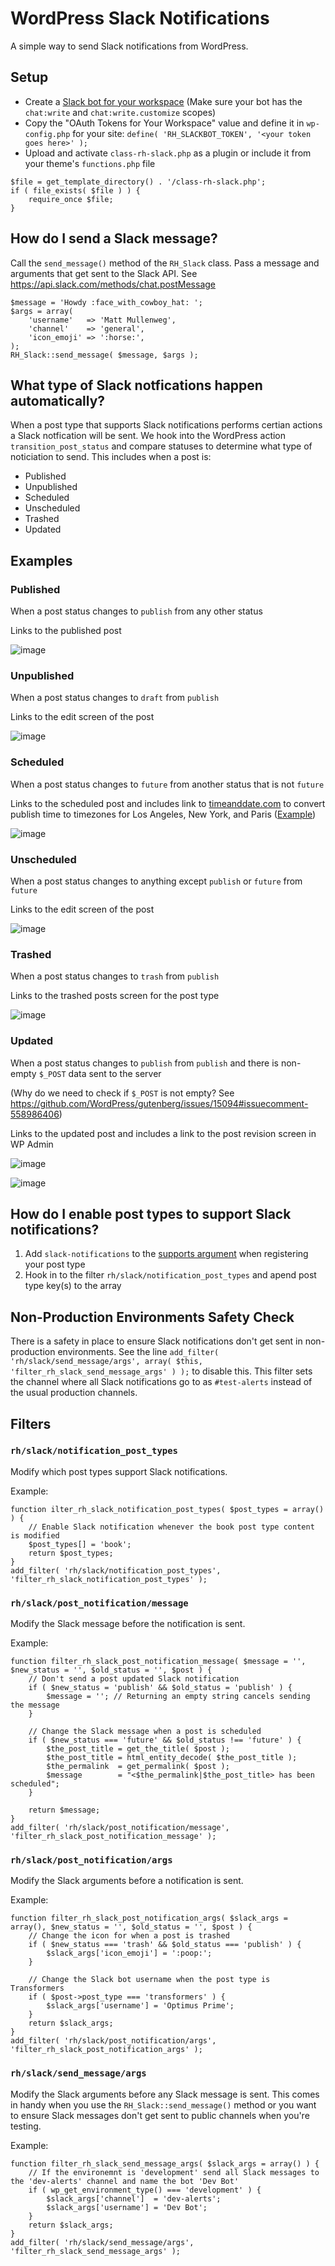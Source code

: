 # WordPress Slack Notifications
A simple way to send Slack notifications from WordPress.

## Setup
 - Create a [Slack bot for your workspace](https://slack.com/help/articles/115005265703-Create-a-bot-for-your-workspace) (Make sure your bot has the `chat:write` and `chat:write.customize` scopes)
 - Copy the "OAuth Tokens for Your Workspace" value and define it in `wp-config.php` for your site: `define( 'RH_SLACKBOT_TOKEN', '<your token goes here>' );`
 - Upload and activate `class-rh-slack.php` as a plugin or include it from your theme's `functions.php` file
```
$file = get_template_directory() . '/class-rh-slack.php';
if ( file_exists( $file ) ) {
	require_once $file;
}
```

## How do I send a Slack message?

Call the `send_message()` method of the `RH_Slack` class. Pass a message and arguments that get sent to the Slack API. See https://api.slack.com/methods/chat.postMessage

```
$message = 'Howdy :face_with_cowboy_hat: ';
$args = array(
    'username'   => 'Matt Mullenweg',
    'channel'    => 'general',
    'icon_emoji' => ':horse:',
);
RH_Slack::send_message( $message, $args );
```
## What type of Slack notfications happen automatically?

When a post type that supports Slack notifications performs certian actions a Slack notfication will be sent. We hook into the WordPress action `transition_post_status` and compare statuses to determine what type of noticiation to send. This includes when a post is:
 - Published
 - Unpublished
 - Scheduled
 - Unscheduled
 - Trashed
 - Updated

## Examples

### Published
When a post status changes to `publish` from any other status

Links to the published post

![image](https://user-images.githubusercontent.com/867430/196851051-d193861b-2971-4a44-b046-eafbaae2a59c.png)

### Unpublished
When a post status changes to `draft` from `publish`

Links to the edit screen of the post

![image](https://user-images.githubusercontent.com/867430/196851083-a9655bc7-af2a-4752-8709-f49c2fbbbbc9.png)

### Scheduled
When a post status changes to `future` from another status that is not `future`

Links to the scheduled post and includes link to [timeanddate.com](https://www.timeanddate.com) to convert publish time to timezones for Los Angeles, New York, and Paris ([Example](https://www.timeanddate.com/worldclock/converter.html?iso=20221101T033000&p1=137&p2=179&p3=195))

![image](https://user-images.githubusercontent.com/867430/196851141-9fc9802d-15bb-4a04-88de-7c5c29e454b6.png)

### Unscheduled
When a post status changes to anything except `publish` or `future` from `future`

Links to the edit screen of the post

![image](https://user-images.githubusercontent.com/867430/196851168-e6932de0-7c17-472c-8fbb-a38684dd02ac.png)

### Trashed
When a post status changes to `trash` from `publish`

Links to the trashed posts screen for the post type

![image](https://user-images.githubusercontent.com/867430/196851191-42dfb77b-39a6-4e91-9c31-848d08070377.png)

### Updated
When a post status changes to `publish` from `publish` and there is non-empty `$_POST` data sent to the server

(Why do we need to check if `$_POST` is not empty? See https://github.com/WordPress/gutenberg/issues/15094#issuecomment-558986406)

Links to the updated post and includes a link to the post revision screen in WP Admin

![image](https://user-images.githubusercontent.com/867430/196851210-7178c008-9adc-4e72-b051-8c235d2128b0.png)

![image](https://user-images.githubusercontent.com/867430/196851221-32ce0f43-278f-4a10-86d0-293ef42dcbe9.png)

## How do I enable post types to support Slack notifications?

1. Add `slack-notifications` to the [supports argument](https://developer.wordpress.org/reference/functions/register_post_type/#supports) when registering your post type
2. Hook in to the filter `rh/slack/notification_post_types` and apend post type key(s) to the array

## Non-Production Environments Safety Check

There is a safety in place to ensure Slack notifications don't get sent in non-production environments. See the line `add_filter( 'rh/slack/send_message/args', array( $this, 'filter_rh_slack_send_message_args' ) );` to disable this. This filter sets the channel where all Slack notifications go to as `#test-alerts` instead of the usual production channels.

## Filters

### `rh/slack/notification_post_types`
Modify which post types support Slack notifications.

Example:
```
function ilter_rh_slack_notification_post_types( $post_types = array() ) {
    // Enable Slack notification whenever the book post type content is modified
    $post_types[] = 'book';
    return $post_types;
}
add_filter( 'rh/slack/notification_post_types', 'filter_rh_slack_notification_post_types' );
```

### `rh/slack/post_notification/message`
Modify the Slack message before the notification is sent.

Example:
```
function filter_rh_slack_post_notification_message( $message = '', $new_status = '', $old_status = '', $post ) {
    // Don't send a post updated Slack notification
    if ( $new_status = 'publish' && $old_status = 'publish' ) {
        $message = ''; // Returning an empty string cancels sending the message
    }

    // Change the Slack message when a post is scheduled
    if ( $new_status === 'future' && $old_status !== 'future' ) {
        $the_post_title = get_the_title( $post );
		$the_post_title = html_entity_decode( $the_post_title );
		$the_permalink  = get_permalink( $post );
        $message        = "<$the_permalink|$the_post_title> has been scheduled";
    }

    return $message;
}
add_filter( 'rh/slack/post_notification/message', 'filter_rh_slack_post_notification_message' );
```

### `rh/slack/post_notification/args`
Modify the Slack arguments before a notification is sent.

Example:
```
function filter_rh_slack_post_notification_args( $slack_args = array(), $new_status = '', $old_status = '', $post ) {
    // Change the icon for when a post is trashed
    if ( $new_status === 'trash' && $old_status === 'publish' ) {
        $slack_args['icon_emoji'] = ':poop:';
    }

    // Change the Slack bot username when the post type is Transformers
    if ( $post->post_type === 'transformers' ) {
        $slack_args['username'] = 'Optimus Prime';
    }
    return $slack_args;
}
add_filter( 'rh/slack/post_notification/args', 'filter_rh_slack_post_notification_args' );
```

### `rh/slack/send_message/args`
Modify the Slack arguments before any Slack message is sent. This comes in handy when you use the `RH_Slack::send_message()` method or you want to ensure Slack messages don't get sent to public channels when you're testing.

Example:

```
function filter_rh_slack_send_message_args( $slack_args = array() ) {
    // If the environemnt is 'development' send all Slack messages to the 'dev-alerts' channel and name the bot 'Dev Bot'
    if ( wp_get_environment_type() === 'development' ) {
        $slack_args['channel']  = 'dev-alerts';
        $slack_args['username'] = 'Dev Bot';
    }
    return $slack_args;
}
add_filter( 'rh/slack/send_message/args', 'filter_rh_slack_send_message_args' );
```
